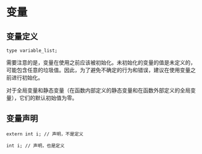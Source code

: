 # 变量

## 变量定义

```
type variable_list;
```

需要注意的是，变量在使用之前应该被初始化。未初始化的变量的值是未定义的，可能包含任意的垃圾值。因此，为了避免不确定的行为和错误，建议在使用变量之前进行初始化。

对于全局变量和静态变量（在函数内部定义的静态变量和在函数外部定义的全局变量），它们的默认初始值为零。


## 变量声明

```
extern int i; // 声明，不是定义

int i; // 声明，也是定义

```
